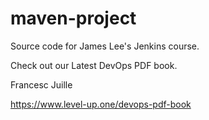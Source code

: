 # maven-project
Source code for James Lee's Jenkins course.

Check out our Latest DevOps PDF book.

Francesc Juille

https://www.level-up.one/devops-pdf-book
